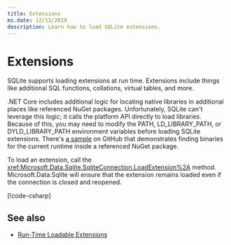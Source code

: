 ```yaml
---
title: Extensions
ms.date: 12/13/2019
description: Learn how to load SQLite extensions.
---
```

# Extensions

SQLite supports loading extensions at run time. Extensions include things like additional SQL functions, collations, virtual tables, and more.

.NET Core includes additional logic for locating native libraries in additional places like referenced NuGet packages. Unfortunately, SQLite can't leverage this logic; it calls the platform API directly to load libraries. Because of this, you may need to modify the PATH, LD_LIBRARY_PATH, or DYLD_LIBRARY_PATH environment variables before loading SQLite extensions. There's [a sample](https://github.com/dotnet/docs/blob/master/samples/snippets/standard/data/sqlite/ExtensionsSample/Program.cs) on GitHub that demonstrates finding binaries for the current runtime inside a referenced NuGet package.

To load an extension, call the <xref:Microsoft.Data.Sqlite.SqliteConnection.LoadExtension%2A> method. Microsoft.Data.Sqlite will ensure that the extension remains loaded even if the connection is closed and reopened.

[!code-csharp[](../../../../samples/snippets/standard/data/sqlite/ExtensionsSample/Program.cs?name=snippet_LoadExtension)]

## See also

* [Run-Time Loadable Extensions](https://www.sqlite.org/loadext.html)
